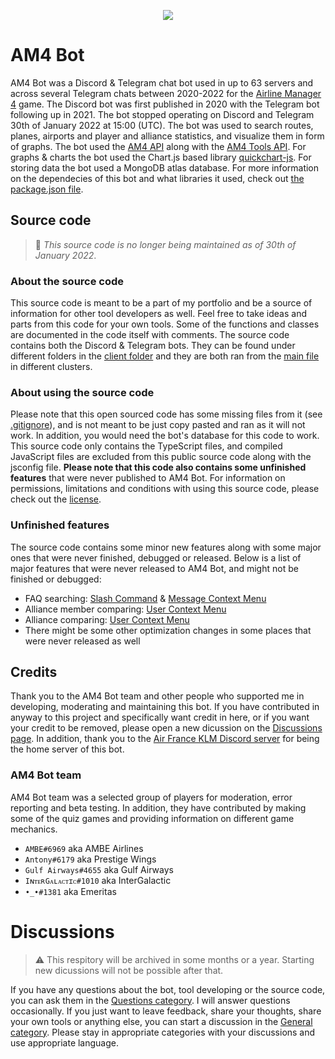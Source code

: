 <p align="center">
  <img src="https://i.ibb.co/9wxwVGw/b69dc3710a4ecbaaf36454ee253863b2-2.png" />
</p>

# AM4 Bot
AM4 Bot was a Discord & Telegram chat bot used in up to 63 servers and across several Telegram chats between 2020-2022 for the [Airline Manager 4](https://airline4.net/) game. The Discord bot was first published in 2020 with the Telegram bot following up in 2021. The bot stopped operating on Discord and Telegram 30th of January 2022 at 15:00 (UTC). The bot was used to search routes, planes, airports and player and alliance statistics, and visualize them in form of graphs. The bot used the [AM4 API](https://airline4.net/api/docs/) along with the [AM4 Tools API](https://api.am4tools.com/). For graphs & charts the bot used the Chart.js based library [quickchart-js](https://quickchart.io/). For storing data the bot used a MongoDB atlas database. For more information on the dependecies of this bot and what libraries it used, check out [the package.json file](package.json).

## Source code
> 📝 _This source code is no longer being maintained as of 30th of January 2022_.

### About the source code
This source code is meant to be a part of my portfolio and be a source of information for other tool developers as well. Feel free to take ideas and parts from this code for your own tools. Some of the functions and classes are documented in the code itself with comments. The source code contains both the Discord & Telegram bots. They can be found under different folders in the [client folder](client) and they are both ran from the [main file](bot.ts) in different clusters.

### About using the source code
Please note that this open sourced code has some missing files from it (see [.gitignore](.gitignore)), and is not meant to be just copy pasted and ran as it will not work. In addition, you would need the bot's database for this code to work. This source code only contains the TypeScript files, and compiled JavaScript files are excluded from this public source code along with the jsconfig file. **Please note that this code also contains some unfinished features** that were never published to AM4 Bot. For information on permissions, limitations and conditions with using this source code, please check out the [license](LICENSE). 

### Unfinished features
The source code contains some minor new features along with some major ones that were never finished, debugged or released. Below is a list of major features that were never released to AM4 Bot, and might not be finished or debugged:
- FAQ searching: [Slash Command](client/discord/commands/faq.ts) & [Message Context Menu](client/discord/context/faq.ts)
- Alliance member comparing: [User Context Menu](client/discord/context/compareMember.ts)
- Alliance comparing: [User Context Menu](client/discord/context/compareAlliance.ts)
- There might be some other optimization changes in some places that were never released as well

## Credits
Thank you to the AM4 Bot team and other people who supported me in developing, moderating and maintaining this bot. If you have contributed in anyway to this project and specifically want credit in here, or if you want your credit to be removed, please open a new dicussion on the [Discussions page](https://github.com/fsam4/AM4-Bot/discussions). In addition, thank you to the [Air France KLM Discord server](https://discord.gg/f8WHuRX) for being the home server of this bot.

### AM4 Bot team
AM4 Bot team was a selected group of players for moderation, error reporting and beta testing. In addition, they have contributed by making some of the quiz games and providing information on different game mechanics.
- `AMBE#6969` aka AMBE Airlines
- `Antony#6179` aka Prestige Wings
- `Gulf Airways#4655` aka Gulf Airways
- `IɴᴛᴇʀGᴀʟᴀᴄᴛɪᴄ#1010` aka InterGalactic
- `•_•#1381` aka Emeritas

# Discussions
> ⚠️ This respitory will be archived in some months or a year. Starting new dicussions will not be possible after that.

If you have any questions about the bot, tool developing or the source code, you can ask them in the [Questions category](https://github.com/fsam4/AM4-Bot/discussions/categories/questions). I will answer questions occasionally. If you just want to leave feedback, share your thoughts, share your own tools or anything else, you can start a discussion in the [General category](https://github.com/fsam4/AM4-Bot/discussions/categories/general). Please stay in appropriate categories with your discussions and use appropriate language.
